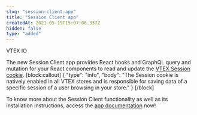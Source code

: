```yaml
---
slug: "session-client-app"
title: "Session Client app"
createdAt: 2021-05-19T15:07:06.337Z
hidden: false
type: "added"
---
```


<div class="badge" id="vtex-io">VTEX IO</div>

The new Session Client app provides React hooks and GraphQL query and mutation for your React components to read and update the [VTEX Session cookie](https://help.vtex.com/en/tutorial/vtex-session-sessions-system-overview--6C4Edou6bYqqEAOCAg2MQQ).
[block:callout]
{
  "type": "info",
  "body": "The Session cookie is natively enabled in all VTEX stores and is responsible for saving data of a specific session of a user browsing in your store."
}
[/block]

To know more about the Session Client functionality as well as its installation instructions, access the 
[app documentation](https://developers.vtex.com/vtex-developer-docs/docs/vtex-session-client) now!